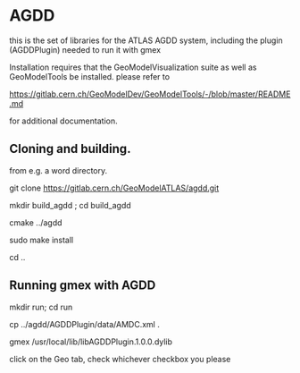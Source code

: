 # AGDD

this is the set of libraries for the ATLAS AGDD system, including the 
plugin (AGDDPlugin) needed to run it with gmex

Installation requires that the GeoModelVisualization suite as well as GeoModelTools be installed. please refer to 

https://gitlab.cern.ch/GeoModelDev/GeoModelTools/-/blob/master/README.md

for additional documentation.

## Cloning and building. 

from e.g. a word directory.

git clone https://gitlab.cern.ch/GeoModelATLAS/agdd.git

mkdir build_agdd ; cd build_agdd

cmake  ../agdd

sudo make install

cd ..

## Running gmex with AGDD

mkdir run; cd run

cp ../agdd/AGDDPlugin/data/AMDC.xml .

gmex /usr/local/lib/libAGDDPlugin.1.0.0.dylib
	
click on the Geo tab, check whichever checkbox you please

